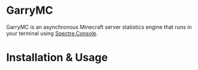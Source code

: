 # GarryMC
GarryMC is an asynchronous Minecraft server statistics engine that runs in your terminal using [Spectre.Console](https://github.com/spectreconsole/spectre.console). 

# Installation & Usage 
